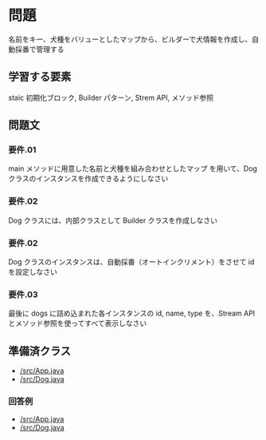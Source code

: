 # 問題   
名前をキー、犬種をバリューとしたマップから、ビルダーで犬情報を作成し、自動採番で管理する  
   
## 学習する要素  
staic 初期化ブロック, Builder パターン, Strem API, メソッド参照  
 
## 問題文  
     
### 要件.01  
main メソッドに用意した名前と犬種を組み合わせとしたマップ  を用いて、Dog クラスのインスタンスを作成できるようにしなさい  
 
### 要件.02  
Dog クラスには、内部クラスとして Builder クラスを作成しなさい

### 要件.02  
Dog クラスのインスタンスは、自動採番（オートインクリメント）をさせて id を設定しなさい  
   
### 要件.03  
最後に dogs に詰め込まれた各インスタンスの id, name, type を、Stream API とメソッド参照を使ってすべて表示しなさい 
   
 ## 準備済クラス  
 - [/src/App.java](./src/App.java)  
 - [/src/Dog.java](./src/Dog.java)  

### 回答例
 - [/src/App.java](../02.answer.example/src/App.java)  
 - [/src/Dog.java](../02.answer.example/src/Dog.java)  
   